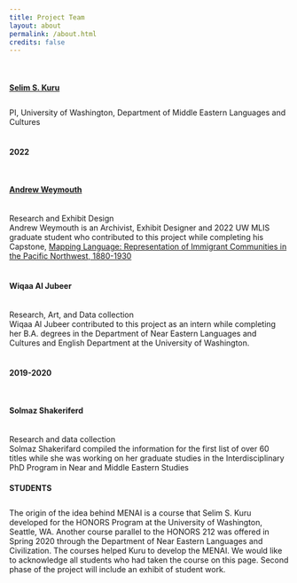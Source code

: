```yaml
---
title: Project Team
layout: about
permalink: /about.html
credits: false
---
```

<P align="left">
<br> 
<h2 align="left" style="font-size:100%;"> <a href="https://nelc.washington.edu/people/selim-sirri-kuru">Selim S. Kuru</a> </h2> <br>
PI, University of Washington, Department of Middle Eastern Languages and Cultures<br>
<br> 
<h3 align="left" style="font-size:100%;">2022 </h3> <br>
<h4 align="left" style="font-size:100%;"><a href="http://a-rains.squarespace.com/">Andrew Weymouth</a> </h4> <br>
Research and Exhibit Design<br>
Andrew Weymouth is an Archivist, Exhibit Designer and 2022 UW MLIS graduate student who contributed to this project while completing his Capstone, <a href="https://aweymo.github.io/mappinglanguage/">Mapping Language: Representation of Immigrant Communities in the Pacific Northwest, 1880-1930</a> <br>
<br> 
<h4 align="left" style="font-size:100%;">Wiqaa Al Jubeer </h4> <br> 
Research, Art, and Data collection <br>
Wiqaa Al Jubeer contributed to this project as an intern while completing her B.A. degrees in the Department of Near Eastern Languages and Cultures and English Department at the University of Washington.
<br> 
<br> 
<h3 align="left" style="font-size:100%;">2019-2020 </h3>
<br>
<h4 align="left" style="font-size:100%;">Solmaz Shakeriferd </h4><br> 
Research and data collection<br>
Solmaz Shakerifard compiled the information for the first list of over 60 titles while she was working on her graduate studies in the Interdisciplinary PhD Program in Near and Middle Eastern Studies
<br> 
<h2 align="left" style="font-size:100%;">STUDENTS </h2> 
<br>
The origin of the idea behind MENAI is a course that Selim S. Kuru developed for the HONORS Program at the University of Washington, Seattle, WA. Another course parallel to the HONORS 212 was offered in Spring 2020 through the Department of Near Eastern Languages and Civilization. The courses helped Kuru to develop the MENAI. We would like to acknowledge all students who had taken the course on this page. Second phase of the project will include an exhibit of student work.
<p>

